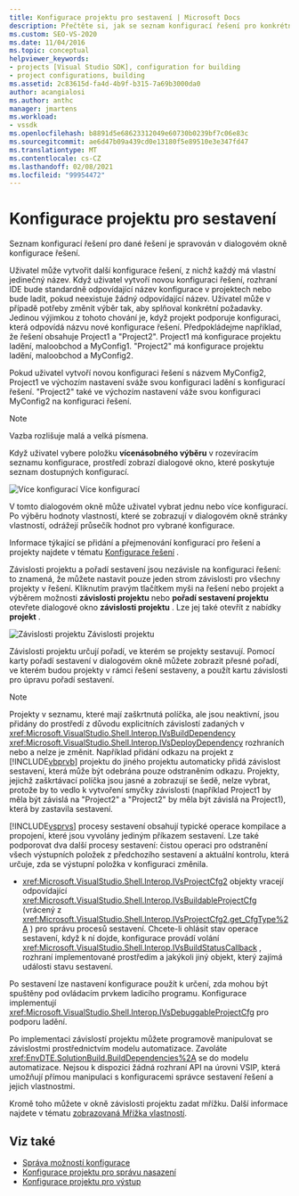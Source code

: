 ```yaml
---
title: Konfigurace projektu pro sestavení | Microsoft Docs
description: Přečtěte si, jak se seznam konfigurací řešení pro konkrétní řešení spravuje v dialogovém okně konfigurace řešení v novém typu projektu.
ms.custom: SEO-VS-2020
ms.date: 11/04/2016
ms.topic: conceptual
helpviewer_keywords:
- projects [Visual Studio SDK], configuration for building
- project configurations, building
ms.assetid: 2c83615d-fa4d-4b9f-b315-7a69b3000da0
author: acangialosi
ms.author: anthc
manager: jmartens
ms.workload:
- vssdk
ms.openlocfilehash: b8891d5e68623312049e60730b0239bf7c06e83c
ms.sourcegitcommit: ae6d47b09a439cd0e13180f5e89510e3e347fd47
ms.translationtype: MT
ms.contentlocale: cs-CZ
ms.lasthandoff: 02/08/2021
ms.locfileid: "99954472"
---
```

# <a name="project-configuration-for-building"></a>Konfigurace projektu pro sestavení
Seznam konfigurací řešení pro dané řešení je spravován v dialogovém okně konfigurace řešení.

 Uživatel může vytvořit další konfigurace řešení, z nichž každý má vlastní jedinečný název. Když uživatel vytvoří novou konfiguraci řešení, rozhraní IDE bude standardně odpovídající název konfigurace v projektech nebo bude ladit, pokud neexistuje žádný odpovídající název. Uživatel může v případě potřeby změnit výběr tak, aby splňoval konkrétní požadavky. Jedinou výjimkou z tohoto chování je, když projekt podporuje konfiguraci, která odpovídá názvu nové konfigurace řešení. Předpokládejme například, že řešení obsahuje Project1 a "Project2". Project1 má konfigurace projektu ladění, maloobchod a MyConfig1. "Project2" má konfigurace projektu ladění, maloobchod a MyConfig2.

 Pokud uživatel vytvoří novou konfiguraci řešení s názvem MyConfig2, Project1 ve výchozím nastavení sváže svou konfiguraci ladění s konfigurací řešení. "Project2" také ve výchozím nastavení váže svou konfiguraci MyConfig2 na konfiguraci řešení.

> [!NOTE]
> Vazba rozlišuje malá a velká písmena.

 Když uživatel vybere položku **vícenásobného výběru** v rozevíracím seznamu konfigurace, prostředí zobrazí dialogové okno, které poskytuje seznam dostupných konfigurací.

 ![Více konfigurací](../../extensibility/internals/media/vsmultiplecfgs.gif "vsMultipleCfgs") Více konfigurací

 V tomto dialogovém okně může uživatel vybrat jednu nebo více konfigurací. Po výběru hodnoty vlastností, které se zobrazují v dialogovém okně stránky vlastností, odrážejí průsečík hodnot pro vybrané konfigurace.

 Informace týkající se přidání a přejmenování konfigurací pro řešení a projekty najdete v tématu [Konfigurace řešení](../../extensibility/internals/solution-configuration.md) .

 Závislosti projektu a pořadí sestavení jsou nezávisle na konfiguraci řešení: to znamená, že můžete nastavit pouze jeden strom závislosti pro všechny projekty v řešení. Kliknutím pravým tlačítkem myši na řešení nebo projekt a výběrem možnosti **závislosti projektu** nebo **pořadí sestavení projektu** otevřete dialogové okno **závislosti projektu** . Lze jej také otevřít z nabídky **projekt** .

 ![Závislosti projektu](../../extensibility/internals/media/vsprojdependencies.gif "vsProjDependencies") Závislosti projektu

 Závislosti projektu určují pořadí, ve kterém se projekty sestavují. Pomocí karty pořadí sestavení v dialogovém okně můžete zobrazit přesné pořadí, ve kterém budou projekty v rámci řešení sestaveny, a použít kartu závislosti pro úpravu pořadí sestavení.

> [!NOTE]
> Projekty v seznamu, které mají zaškrtnutá políčka, ale jsou neaktivní, jsou přidány do prostředí z důvodu explicitních závislostí zadaných v <xref:Microsoft.VisualStudio.Shell.Interop.IVsBuildDependency> <xref:Microsoft.VisualStudio.Shell.Interop.IVsDeployDependency> rozhraních nebo a nelze je změnit. Například přidání odkazu na projekt z [!INCLUDE[vbprvb](../../code-quality/includes/vbprvb_md.md)] projektu do jiného projektu automaticky přidá závislost sestavení, která může být odebrána pouze odstraněním odkazu. Projekty, jejichž zaškrtávací políčka jsou jasné a zobrazují se šedě, nelze vybrat, protože by to vedlo k vytvoření smyčky závislosti (například Project1 by měla být závislá na "Project2" a "Project2" by měla být závislá na Project1), která by zastavila sestavení.

 [!INCLUDE[vsprvs](../../code-quality/includes/vsprvs_md.md)] procesy sestavení obsahují typické operace kompilace a propojení, které jsou vyvolány jediným příkazem sestavení. Lze také podporovat dva další procesy sestavení: čistou operaci pro odstranění všech výstupních položek z předchozího sestavení a aktuální kontrolu, která určuje, zda se výstupní položka v konfiguraci změnila.

- <xref:Microsoft.VisualStudio.Shell.Interop.IVsProjectCfg2> objekty vracejí odpovídající <xref:Microsoft.VisualStudio.Shell.Interop.IVsBuildableProjectCfg> (vrácený z <xref:Microsoft.VisualStudio.Shell.Interop.IVsProjectCfg2.get_CfgType%2A> ) pro správu procesů sestavení. Chcete-li ohlásit stav operace sestavení, když k ní dojde, konfigurace provádí volání <xref:Microsoft.VisualStudio.Shell.Interop.IVsBuildStatusCallback> , rozhraní implementované prostředím a jakýkoli jiný objekt, který zajímá události stavu sestavení.

 Po sestavení lze nastavení konfigurace použít k určení, zda mohou být spuštěny pod ovládacím prvkem ladicího programu. Konfigurace implementují <xref:Microsoft.VisualStudio.Shell.Interop.IVsDebuggableProjectCfg> pro podporu ladění.

 Po implementaci závislostí projektu můžete programově manipulovat se závislostmi prostřednictvím modelu automatizace. Zavoláte <xref:EnvDTE.SolutionBuild.BuildDependencies%2A> se do modelu automatizace. Nejsou k dispozici žádná rozhraní API na úrovni VSIP, která umožňují přímou manipulaci s konfiguracemi správce sestavení řešení a jejich vlastnostmi.

 Kromě toho můžete v okně závislosti projektu zadat mřížku. Další informace najdete v tématu [zobrazovaná Mřížka vlastností](../../extensibility/internals/properties-display-grid.md).

## <a name="see-also"></a>Viz také
- [Správa možností konfigurace](../../extensibility/internals/managing-configuration-options.md)
- [Konfigurace projektu pro správu nasazení](../../extensibility/internals/project-configuration-for-managing-deployment.md)
- [Konfigurace projektu pro výstup](../../extensibility/internals/project-configuration-for-output.md)
